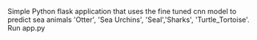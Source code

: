 Simple Python flask application that uses the fine tuned cnn model to predict sea animals 'Otter', 'Sea Urchins', 'Seal','Sharks', 'Turtle_Tortoise'.
Run app.py 

